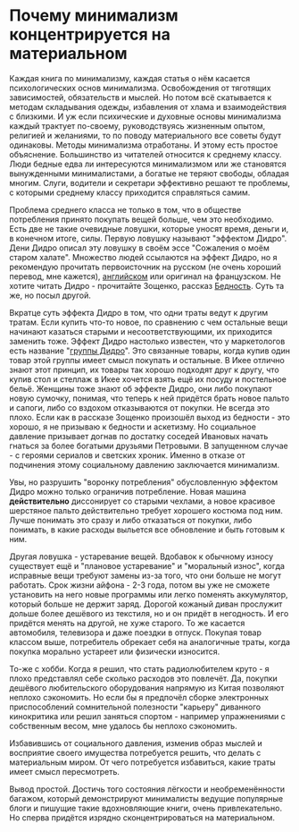 # Почему минимализм концентрируется на материальном

Каждая книга по минимализму, каждая статья о нём касается психологических основ минимализма. Освобождения от тяготящих зависимостей, обязательств и мыслей. Но потом всё скатывается к методам складывания одежды, избавления от хлама и взаимодействия с близкими. И уж если психические и духовные основы минимализма каждый трактует по-своему, руководствуясь жизненным опытом, религией и желаниями, то по поводу материального все советы будут одинаковы. Методы минимализма отработаны. И этому есть простое объяснение. Большинство из читателей относится к среднему классу. Люди бедные едва ли интересуются минимализмом или же становятся вынужденными минималистами, а богатые не теряют свободы, обладая многим. Слуги, водители и секретари эффективно решают те проблемы, с которыми среднему классу приходится справляться самим.

Проблема среднего класса не только в том, что в обществе потребления принято покупать вещей больше, чем это необходимо. Есть две не такие очевидные ловушки, которые уносят время, деньги и, в конечном итоге, силы. Первую ловушку называют "эффектом Дидро". Дени Дидро описал эту ловушку в своём эссе "Сожаления о моём старом халате". Множество людей ссылаются на эффект Дидро, но я рекомендую прочитать первоисточник на русском (не очень хороший перевод, мне кажется), [английском](https://www.marxists.org/reference/archive/diderot/1769/regrets.htm) или оригинал на французском. Не хотите читать Дидро - прочитайте Зощенко, рассказ [Бедность](http://cl-lapk.narod.ru/poverty.html). Суть та же, но посыл другой.   

Вкратце суть эффекта Дидро в том, что одни траты ведут к другим тратам. Если купить что-то новое, по сравнению с чем остальные вещи начинают казаться старыми и несоответствующими, их приходится заменить тоже. Эффект Дидро настолько известен, что у маркетологов есть название "[группы Дидро](http://www.emeraldinsight.com/doi/abs/10.1108/07363760310456946)". Это связанные товары, когда купив один товар этой группы имеет смысл покупать и остальные. В Икее отлично знают этот принцип, их товары так хорошо подходят друг к другу, что купив стол и стеллаж в Икее хочется взять ещё их посуду и постельное бельё. Женщины тоже знают об эффекте Дидро, они либо покупают новую сумочку, понимая, что теперь к ней придётся брать новое пальто и сапоги, либо со вздохом отказываются от покупки. Не всегда это плохо. Если как в рассказе Зощенко произошёл выход из бедности - это хорошо, я не призываю к бедности и аскетизму. Но социальное давление призывает догнав по достатку соседей Ивановых начать гнаться за более богатыми друзьями Петровыми. В запущенном случае - с героями сериалов и светских хроник. Именно в отказе от подчинения этому социальному давлению заключается минимализм.  

Увы, но разрушить "воронку потребления" обусловленную эффектом Дидро можно только ограничив потребление. Новая машина **действительно** диссонирует со старыми чехлами, а новое красивое шерстяное пальто действительно требует хорошего костюма под ним. Лучше понимать это сразу и либо отказаться от покупки, либо понимать, в какие расходы выльется все обновление и быть готовым к ним.  

Другая ловушка - устаревание вещей. Вдобавок к обычному износу существует ещё и "плановое устаревание" и "моральный износ", когда исправные вещи требуют замены из-за того, что они больше не могут работать. Срок жизни айфона - 2-3 года, потом вы уже не сможете установить на него новые программы или легко поменять аккумулятор, который больше не держит заряд. Дорогой кожаный диван прослужит дольше более дешёвого из текстиля, но и он придёт в негодность. И его придётся менять на другой, не хуже старого. То же касается автомобиля, телевизора и даже поездки в отпуск. Покупая товар классом выше, потребитель обрекает себя на аналогичные траты, когда покупка морально устареет или физически износится.

То-же с хобби. Когда я решил, что стать радиолюбителем круто - я плохо представлял себе сколько расходов это повлечёт. Да, покупки дешёвого любительского оборудования напрямую из Китая позволяют неплохо сэкономить. Но если бы я предпочёл сборке электронных приспособлений сомнительной полезности  "карьеру" диванного кинокритика или решил заняться спортом - например упражнениями с собственным весом, мне удалось бы неплохо сэкономить.

Избавившись от социального давления, изменив образ мыслей и восприятие своего имущества потребуется решить, что делать с материальным миром. От чего потребуется избавиться, какие траты имеет смысл пересмотреть. 

Вывод простой. Достичь того состояния лёгкости и необременённости багажом, который демонстрируют минималисты ведущие популярные блоги и пишущие такие вдохновляющие книги, очень привлекательно. Но сперва придётся изрядно сконцентрироваться на материальном.